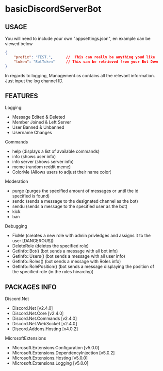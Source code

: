 # basicDiscordServerBot

## USAGE
You will need to include your own "appsettings.json", en example can be viewed below  
```json
{
    "prefix": "TEST.",      //  This can really be anything youd like
    "token": "BotToken"     // This can be retrieved from your Bot Development Panel
}
```

In regards to logging, Management.cs contains all the relevant information. Just input the log channel ID.
## FEATURES
Logging
- Message Edited & Deleted
- Member Joined & Left Server
- User Banned & Unbanned
- Username Changes

Commands
- help (displays a list of available commands)
- info (shows user info)
- info server (shows server info)
- meme (random reddit meme)
- ColorMe (Allows users to adjust their name color)

Moderation
- purge (purges the specified amount of messages or until the id specified is found)
- sendc (sends a message to the designated channel as the bot)
- sendu (sends a message to the specified user as the bot)
- kick
- ban

Debugging
- FixMe (creates a new role with admin privledges and assigns it to the user [DANGEROUS])
- DeleteRole (deletes the specified role)
- GetInfo::Bot() (bot sends a message with all bot info)
- GetInfo::Users() (bot sends a message with all user info)
- GetInfo::Roles() (bot sends a message with Roles info)
- GetInfo::RolePosition() (bot sends a message displaying the position of the specified role (in the roles hiearchy))

## PACKAGES INFO
Discord.Net
- Discord.Net 		        [v2.4.0]
- Discord.Net.Core 	        [v2.4.0]
- Discord.Net.Commands 	    [v2.4.0]
- Discord.Net.WebSocket     [v2.4.0]
- Discord.Addons.Hosting    [v4.0.2]

MicrosoftExtensions
- Microsoft.Extensions.Configuration        [v5.0.0]
- Microsoft.Extensions.DependencyInjection  [v5.0.2]
- Microsoft.Extensions.Hosting              [v5.0.0]
- Microsoft.Extensions.Logging              [v5.0.0]